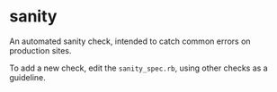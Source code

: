 sanity
======

An automated sanity check, intended to catch common errors on production sites.

To add a new check, edit the `sanity_spec.rb`, using other checks as a guideline.